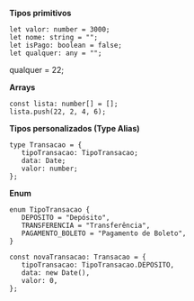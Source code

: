 **Tipos primitivos**

```
let valor: number = 3000;
let nome: string = "";
let isPago: boolean = false;
let qualquer: any = "";
```

qualquer = 22;

**Arrays**

```
const lista: number[] = [];
lista.push(22, 2, 4, 6);
```

**Tipos personalizados (Type Alias)**

```
type Transacao = {
   tipoTransacao: TipoTransacao;
   data: Date;
   valor: number;
};

```

**Enum**

```
enum TipoTransacao {
   DEPOSITO = "Depósito",
   TRANSFERENCIA = "Transferência",
   PAGAMENTO_BOLETO = "Pagamento de Boleto",
}

const novaTransacao: Transacao = {
   tipoTransacao: TipoTransacao.DEPOSITO,
   data: new Date(),
   valor: 0,
}; 
```
